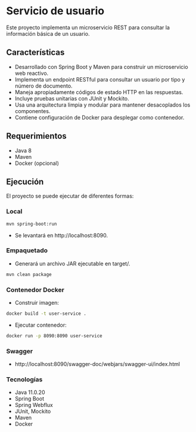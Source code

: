 # Servicio de usuario

Este proyecto implementa un microservicio REST para consultar la información básica de un usuario.

## Características
- Desarrollado con Spring Boot y Maven para construir un microservicio web reactivo.
- Implementa un endpoint RESTful para consultar un usuario por tipo y número de documento.
- Maneja apropiadamente códigos de estado HTTP en las respuestas.
- Incluye pruebas unitarias con JUnit y Mockito.
- Usa una arquitectura limpia y modular para mantener desacoplados los componentes.
- Contiene configuración de Docker para desplegar como contenedor.

## Requerimientos
- Java 8
- Maven
- Docker (opcional)

## Ejecución
El proyecto se puede ejecutar de diferentes formas:

### Local
```bash
mvn spring-boot:run
```
- Se levantará en http://localhost:8090.
### Empaquetado
- Generará un archivo JAR ejecutable en target/.
```bash
mvn clean package
```


### Contenedor Docker
- Construir imagen:
```bash
docker build -t user-service .
```
- Ejecutar contenedor:
```bash
docker run -p 8090:8090 user-service
```
### Swagger
- http://localhost:8090/swagger-doc/webjars/swagger-ui/index.html


### Tecnologías

- Java 11.0.20
- Spring Boot
- Spring Webflux
- JUnit, Mockito
- Maven
- Docker


  
